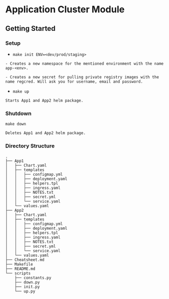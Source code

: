 # Application Cluster Module

## Getting Started

### Setup

- ```make init ENV=<dev/prod/staging>```
```
- Creates a new namespace for the mentioned environment with the name app-<env>.

- Creates a new secret for pulling private registry images with the name regcred. Will ask you for username, email and password.

```

- ```make up```
```
Starts App1 and App2 helm package.
```

### Shutdown

```make down```
```
Deletes App1 and App2 helm package.
```

### Directory Structure

```
.
├── App1
│   ├── Chart.yaml
│   ├── templates
│   │   ├── configmap.yml
│   │   ├── deployment.yaml
│   │   ├── helpers.tpl
│   │   ├── ingress.yaml
│   │   ├── NOTES.txt
│   │   ├── secret.yml
│   │   └── service.yaml
│   └── values.yaml
├── App2
│   ├── Chart.yaml
│   ├── templates
│   │   ├── configmap.yml
│   │   ├── deployment.yaml
│   │   ├── helpers.tpl
│   │   ├── ingress.yaml
│   │   ├── NOTES.txt
│   │   ├── secret.yml
│   │   └── service.yaml
│   └── values.yaml
├── Cheatsheet.md
├── Makefile
├── README.md
└── scripts
    ├── constants.py
    ├── down.py
    ├── init.py
    └── up.py
```